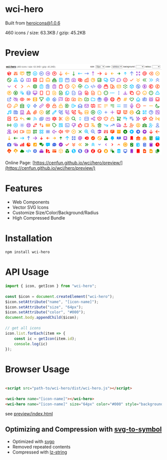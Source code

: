 # wci-hero
Built from [heroicons@1.0.6](https://github.com/tailwindlabs/heroicons)  

460 icons / size: 63.3KB / gzip: 45.2KB  



# Preview
![screenshot](preview/screenshot.png)

Online Page: [https://cenfun.github.io/wci/hero/preview/](https://cenfun.github.io/wci/hero/preview/)

# Features
* Web Components
* Vector SVG Icons 
* Customize Size/Color/Background/Radius
* High Compressed Bundle
# Installation
```sh
npm install wci-hero
```
# API Usage
```js
import { icon, getIcon } from "wci-hero";

const $icon = document.createElement("wci-hero");
$icon.setAttribute("name", "[icon-name]");
$icon.setAttribute("size", "64px");
$icon.setAttribute("color", "#000");
document.body.appendChild($icon);

// get all icons
icon.list.forEach(item => {
    const ic = getIcon(item.id);
    console.log(ic)
});
```
# Browser Usage
```html

<script src="path-to/wci-hero/dist/wci-hero.js"></script>

<wci-hero name="[icon-name]"></wci-hero>
<wci-hero name="[icon-name]" size="64px" color="#000" style="background:#f5f5f5;"></wci-hero>
```
see [preview/index.html](preview/index.html)

## Optimizing and Compression with [svg-to-symbol](https://github.com/cenfun/svg-to-symbol)
* Optimized with [svgo](https://github.com/svg/svgo)
* Removed repeated contents
* Compressed with [lz-string](https://github.com/pieroxy/lz-string)